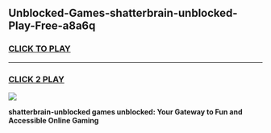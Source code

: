 
## Unblocked-Games-shatterbrain-unblocked-Play-Free-a8a6q
<h3>
<a href="https://premium76.site?title=shatterbrain-unblocked&ref=10A">CLICK TO PLAY</a></h3>
<hr>

<h3>
<a href="https://premium76.site?title=shatterbrain-unblocked&ref=10A">CLICK 2 PLAY</a>
  
</h3>

<a href="https://premium76.site?title=shatterbrain-unblocked&ref=10A"><img src="https://clearcache.store/games.png"></a>


**shatterbrain-unblocked games unblocked: Your Gateway to Fun and Accessible Online Gaming**
